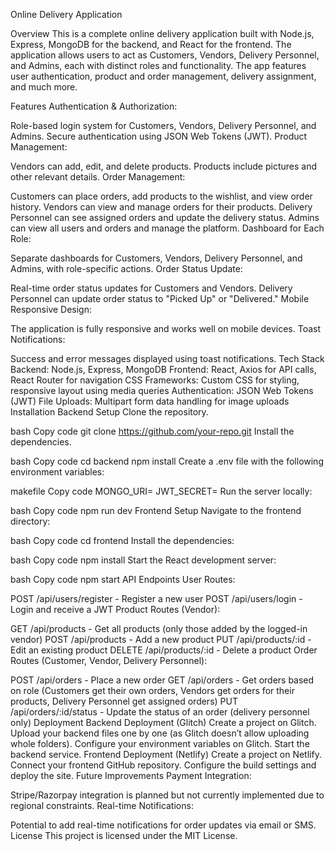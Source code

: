 
Online Delivery Application

Overview
This is a complete online delivery application built with Node.js, Express, MongoDB for the backend, and React for the frontend. The application allows users to act as Customers, Vendors, Delivery Personnel, and Admins, each with distinct roles and functionality. The app features user authentication, product and order management, delivery assignment, and much more.

Features
Authentication & Authorization:

Role-based login system for Customers, Vendors, Delivery Personnel, and Admins.
Secure authentication using JSON Web Tokens (JWT).
Product Management:

Vendors can add, edit, and delete products.
Products include pictures and other relevant details.
Order Management:

Customers can place orders, add products to the wishlist, and view order history.
Vendors can view and manage orders for their products.
Delivery Personnel can see assigned orders and update the delivery status.
Admins can view all users and orders and manage the platform.
Dashboard for Each Role:

Separate dashboards for Customers, Vendors, Delivery Personnel, and Admins, with role-specific actions.
Order Status Update:

Real-time order status updates for Customers and Vendors.
Delivery Personnel can update order status to "Picked Up" or "Delivered."
Mobile Responsive Design:

The application is fully responsive and works well on mobile devices.
Toast Notifications:

Success and error messages displayed using toast notifications.
Tech Stack
Backend: Node.js, Express, MongoDB
Frontend: React, Axios for API calls, React Router for navigation
CSS Frameworks: Custom CSS for styling, responsive layout using media queries
Authentication: JSON Web Tokens (JWT)
File Uploads: Multipart form data handling for image uploads
Installation
Backend Setup
Clone the repository.

bash
Copy code
git clone https://github.com/your-repo.git
Install the dependencies.

bash
Copy code
cd backend
npm install
Create a .env file with the following environment variables:

makefile
Copy code
MONGO_URI=<your-mongodb-uri>
JWT_SECRET=<your-jwt-secret>
Run the server locally:

bash
Copy code
npm run dev
Frontend Setup
Navigate to the frontend directory:

bash
Copy code
cd frontend
Install the dependencies:

bash
Copy code
npm install
Start the React development server:

bash
Copy code
npm start
API Endpoints
User Routes:

POST /api/users/register - Register a new user
POST /api/users/login - Login and receive a JWT
Product Routes (Vendor):

GET /api/products - Get all products (only those added by the logged-in vendor)
POST /api/products - Add a new product
PUT /api/products/:id - Edit an existing product
DELETE /api/products/:id - Delete a product
Order Routes (Customer, Vendor, Delivery Personnel):

POST /api/orders - Place a new order
GET /api/orders - Get orders based on role (Customers get their own orders, Vendors get orders for their products, Delivery Personnel get assigned orders)
PUT /api/orders/:id/status - Update the status of an order (delivery personnel only)
Deployment
Backend Deployment (Glitch)
Create a project on Glitch.
Upload your backend files one by one (as Glitch doesn’t allow uploading whole folders).
Configure your environment variables on Glitch.
Start the backend service.
Frontend Deployment (Netlify)
Create a project on Netlify.
Connect your frontend GitHub repository.
Configure the build settings and deploy the site.
Future Improvements
Payment Integration:

Stripe/Razorpay integration is planned but not currently implemented due to regional constraints.
Real-time Notifications:

Potential to add real-time notifications for order updates via email or SMS.
License
This project is licensed under the MIT License.